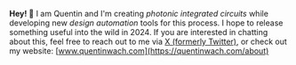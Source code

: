 **Hey! 👋**
I am Quentin and I'm creating _photonic integrated circuits_ while developing new _design automation_ tools for this process. I hope to release something useful into the wild in 2024. If you are interested in chatting about this, feel free to reach out to me via [X (formerly Twitter)](https://twitter.com/QuentinWach), or check out my website: [www.quentinwach.com](https://quentinwach.com/about)

